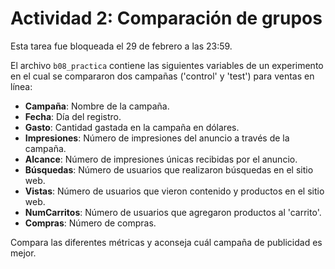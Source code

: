 # Actividad 2: Comparación de grupos

Esta tarea fue bloqueada el 29 de febrero a las 23:59.

El archivo `b08_practica` contiene las siguientes variables de un experimento en el cual se compararon dos campañas ('control' y 'test') para ventas en línea:

- **Campaña**: Nombre de la campaña.
- **Fecha**: Día del registro.
- **Gasto**: Cantidad gastada en la campaña en dólares.
- **Impresiones**: Número de impresiones del anuncio a través de la campaña.
- **Alcance**: Número de impresiones únicas recibidas por el anuncio.
- **Búsquedas**: Número de usuarios que realizaron búsquedas en el sitio web.
- **Vistas**: Número de usuarios que vieron contenido y productos en el sitio web.
- **NumCarritos**: Número de usuarios que agregaron productos al 'carrito'.
- **Compras**: Número de compras.

Compara las diferentes métricas y aconseja cuál campaña de publicidad es mejor.
